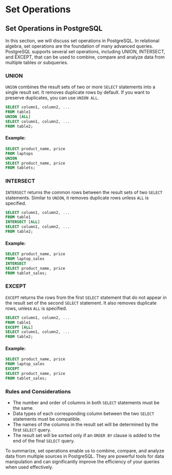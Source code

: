 # Set Operations

## Set Operations in PostgreSQL

In this section, we will discuss set operations in PostgreSQL. In relational algebra, set operations are the foundation of many advanced queries. PostgreSQL supports several set operations, including UNION, INTERSECT, and EXCEPT, that can be used to combine, compare and analyze data from multiple tables or subqueries.

### UNION

`UNION` combines the result sets of two or more `SELECT` statements into a single result set. It removes duplicate rows by default. If you want to preserve duplicates, you can use `UNION ALL`.

```sql
SELECT column1, column2, ...
FROM table1
UNION [ALL]
SELECT column1, column2, ...
FROM table2;
```

#### Example:

```sql
SELECT product_name, price
FROM laptops
UNION
SELECT product_name, price
FROM tablets;
```

### INTERSECT

`INTERSECT` returns the common rows between the result sets of two `SELECT` statements. Similar to `UNION`, it removes duplicate rows unless `ALL` is specified. 

```sql
SELECT column1, column2, ...
FROM table1
INTERSECT [ALL]
SELECT column1, column2, ...
FROM table2;
```

#### Example:

```sql
SELECT product_name, price
FROM laptop_sales
INTERSECT
SELECT product_name, price
FROM tablet_sales;
```

### EXCEPT

`EXCEPT` returns the rows from the first `SELECT` statement that do not appear in the result set of the second `SELECT` statement. It also removes duplicate rows, unless `ALL` is specified.

```sql
SELECT column1, column2, ...
FROM table1
EXCEPT [ALL]
SELECT column1, column2, ...
FROM table2;
```

#### Example:

```sql
SELECT product_name, price
FROM laptop_sales
EXCEPT
SELECT product_name, price
FROM tablet_sales;
```

### Rules and Considerations

- The number and order of columns in both `SELECT` statements must be the same.
- Data types of each corresponding column between the two `SELECT` statements must be compatible.
- The names of the columns in the result set will be determined by the first `SELECT` query.
- The result set will be sorted only if an `ORDER BY` clause is added to the end of the final `SELECT` query.

To summarize, set operations enable us to combine, compare, and analyze data from multiple sources in PostgreSQL. They are powerful tools for data manipulation and can significantly improve the efficiency of your queries when used effectively.